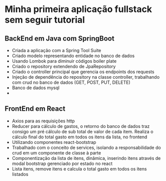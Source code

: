 # Minha primeira aplicação fullstack sem seguir tutorial


## BackEnd em Java com SpringBoot


- Criada a aplicação com a Spring Tool Suite
- Criado modelo representando entidade no banco de dados
- Usando Lombok para diminuir códigos boiler plate
- Criado o repository extendendo de JpaRepository
- Criado o controller principal que gerencia os endpoints dos requests
- Injeção de dependência do repository na classe controller, trabalhando com crud no banco de dados (GET, POST, PUT, DELETE)
- Banco de dados mysql
- 

## FrontEnd em React


- Axios para as requisições http
- Reducer para cálculo de gastos, o retorno do banco de dados traz consigo um pré cálculo de sub total de valor de cada item. Realiza o cálculo final do total         gasto em todos os itens da lista, no frontend
- Utilizando componentes react-bootstrap
- Trabalhado com o conceito de services, isolando a responsabilidade do crud em um componente de classe à parte
- Componentização da lista de itens, dinâmica, inserindo itens através de modal bootstrap gerenciado por estado no react
- Lista itens, remove itens e calcula o total gasto em todos os itens listados


